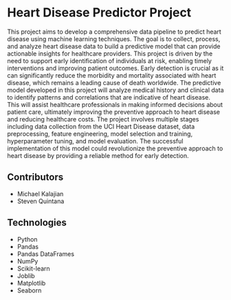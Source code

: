 # Heart Disease Predictor Project

This project aims to develop a comprehensive data pipeline to predict heart disease using machine learning techniques.
The goal is to collect, process, and analyze heart disease data to build a predictive model that can provide actionable insights for healthcare providers.
This project is driven by the need to support early identification of individuals at risk, enabling timely interventions and improving patient outcomes.
Early detection is crucial as it can significantly reduce the morbidity and mortality associated with heart disease, which remains a leading cause of death worldwide.
The predictive model developed in this project will analyze medical history and clinical data to identify patterns and correlations that are indicative of heart disease.
This will assist healthcare professionals in making informed decisions about patient care, ultimately improving the preventive approach to heart disease and reducing healthcare costs.
The project involves multiple stages including data collection from the UCI Heart Disease dataset, data preprocessing, feature engineering, model selection and training, hyperparameter tuning, and model evaluation.
The successful implementation of this model could revolutionize the preventive approach to heart disease by providing a reliable method for early detection.

## Contributors

- Michael Kalajian
- Steven Quintana

## Technologies

- Python
- Pandas
- Pandas DataFrames
- NumPy
- Scikit-learn
- Joblib
- Matplotlib
- Seaborn
